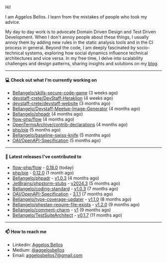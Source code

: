 Hi!

I am Aggelos Bellos. I learn from the mistakes of people who took my advice.

My day to day work is to advocate Domain Driven Design and Test Driven Development. When I don't annoy people about these things, I usually annoy them by adding new rules in the static analysis tools and in the CI process in general.
Beyond the code, I am deeply fascinated by socio-technical systems, exploring how social dynamics influence technical architectures and vice versa.
In my free time, I delve into scalability challenges and design patterns, sharing insights and solutions on my [blog](https://medium.com/@aggelosbellos).

---

#### 💻 Check out what I'm currently working on

- [Bellangelo/skills-secure-code-game](https://github.com/Bellangelo/skills-secure-code-game) (3 weeks ago)
- [devstaff-crete/DevStaff-Heraklion](https://github.com/devstaff-crete/DevStaff-Heraklion) (4 weeks ago)
- [devstaff-crete/devstaff-website](https://github.com/devstaff-crete/devstaff-website) (3 months ago)
- [Bellangelo/Devstaff-Meetup-Image-Generator](https://github.com/Bellangelo/Devstaff-Meetup-Image-Generator) (4 months ago)
- [Bellangelo/phpadr](https://github.com/Bellangelo/phpadr) (4 months ago)
- [flow-php/flow](https://github.com/flow-php/flow) (4 months ago)
- [OpenTermsArchive/contrib-declarations](https://github.com/OpenTermsArchive/contrib-declarations) (4 months ago)
- [php/pie](https://github.com/php/pie) (5 months ago)
- [Bellangelo/baseline-swiss-knife](https://github.com/Bellangelo/baseline-swiss-knife) (5 months ago)
- [OAI/OpenAPI-Specification](https://github.com/OAI/OpenAPI-Specification) (5 months ago)

---

#### 🔭 Latest releases I've contributed to

- [flow-php/flow](https://github.com/flow-php/flow) - [0.18.0](https://github.com/flow-php/flow/releases/tag/0.18.0) (today)
- [php/pie](https://github.com/php/pie) - [0.12.0](https://github.com/php/pie/releases/tag/0.12.0) (1 month ago)
- [Bellangelo/phpadr](https://github.com/Bellangelo/phpadr) - [v1.0.3](https://github.com/Bellangelo/phpadr/releases/tag/v1.0.3) (4 months ago)
- [JetBrains/phpstorm-stubs](https://github.com/JetBrains/phpstorm-stubs) - [v2024.3](https://github.com/JetBrains/phpstorm-stubs/releases/tag/v2024.3) (5 months ago)
- [Bellangelo/coding-standard](https://github.com/Bellangelo/coding-standard) - [v1.0.3](https://github.com/Bellangelo/coding-standard/releases/tag/v1.0.3) (7 months ago)
- [OAI/OpenAPI-Specification](https://github.com/OAI/OpenAPI-Specification) - [3.1.1](https://github.com/OAI/OpenAPI-Specification/releases/tag/3.1.1) (7 months ago)
- [Bellangelo/type-coverage-updater](https://github.com/Bellangelo/type-coverage-updater) - [v1.1.0](https://github.com/Bellangelo/type-coverage-updater/releases/tag/v1.1.0) (8 months ago)
- [Bellangelo/phpstan-require-file-exists](https://github.com/Bellangelo/phpstan-require-file-exists) - [v1.2.0](https://github.com/Bellangelo/phpstan-require-file-exists/releases/tag/v1.2.0) (9 months ago)
- [Bellangelo/comment-charm](https://github.com/Bellangelo/comment-charm) - [v1](https://github.com/Bellangelo/comment-charm/releases/tag/v1) (9 months ago)
- [Bellangelo/TestSuiteArchitect](https://github.com/Bellangelo/TestSuiteArchitect) - [v0.1.7](https://github.com/Bellangelo/TestSuiteArchitect/releases/tag/v0.1.7) (11 months ago)

---

#### 📫 How to reach me

- Linkedin: [Aggelos Bellos](https://www.linkedin.com/in/aggelos-bellos/)
- Medium: [@aggelosbellos](https://medium.com/@aggelosbellos)
- Email: [aggelosbellos7@gmail.com](mailto:aggelosbellos7@gmail.com)